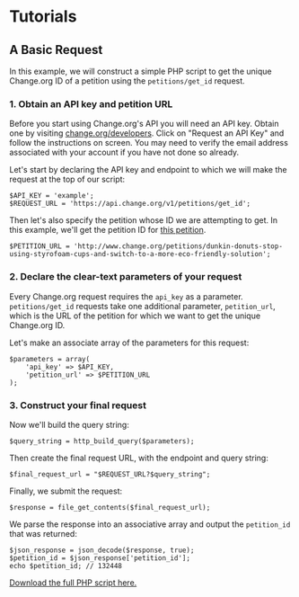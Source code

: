 # Tutorials

## A Basic Request

In this example, we will construct a simple PHP script to get the unique
Change.org ID of a petition using the `petitions/get_id` request.

### 1. Obtain an API key and petition URL

Before you start using Change.org's API you will need an API key. Obtain one
by visiting [change.org/developers](http://www.change.org/developers).
Click on "Request an API Key" and follow the instructions on screen. You may
need to verify the email address associated with your account if you have not
done so already.

Let's start by declaring the API key and endpoint to which we will make the
request at the top of our script:

    $API_KEY = 'example';
    $REQUEST_URL = 'https://api.change.org/v1/petitions/get_id';

Then let's also specify the petition whose ID we are attempting to get. In
this example, we'll get the petition ID for
[this petition](http://www.change.org/petitions/dunkin-donuts-stop-using-styrofoam-cups-and-switch-to-a-more-eco-friendly-solution).
    
    $PETITION_URL = 'http://www.change.org/petitions/dunkin-donuts-stop-using-styrofoam-cups-and-switch-to-a-more-eco-friendly-solution';

### 2. Declare the clear-text parameters of your request

Every Change.org request requires the `api_key` as a parameter.
`petitions/get_id` requests take one additional parameter,
`petition_url`, which is the URL of the petition for which we want to get the
unique Change.org ID.

Let's make an associate array of the parameters for this request:

    $parameters = array(
        'api_key' => $API_KEY,
        'petition_url' => $PETITION_URL
    );

### 3. Construct your final request

Now we'll build the query string:

    $query_string = http_build_query($parameters);

Then create the final request URL, with the endpoint and query string:

    $final_request_url = "$REQUEST_URL?$query_string";

Finally, we submit the request:

    $response = file_get_contents($final_request_url);

We parse the response into an associative array and output the
`petition_id` that was returned:

    $json_response = json_decode($response, true);
    $petition_id = $json_response['petition_id'];
    echo $petition_id; // 132448

[Download the full PHP script here.](../examples/get_petition_id.php)
